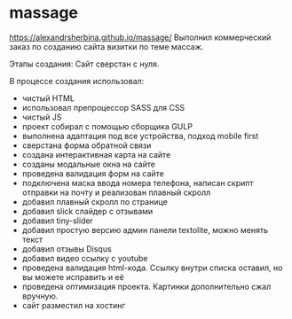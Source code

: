 # massage
 https://alexandrsherbina.github.io/massage/
Выполнил коммерческий заказ по созданию сайта визитки по теме массаж.


Этапы создания: 
Сайт сверстан с нуля.

В процессе создания использовал: 
- чистый HTML 
- использовал препроцессор SASS для CSS
- чистый JS
- проект собирал с помощью сборщика GULP 
- выполнена адаптация под все устройства, подход mobile first
- сверстана форма обратной связи
- создана интерактивная карта на сайте
- созданы модальные окна на сайте
- проведена валидация форм на сайте
- подключена маска ввода номера телефона, написан скрипт отправки на почту и реализован плавный скролл
- добавил плавный скролл по странице
- добавил slick слайдер с отзывами
- добавил tiny-slider
- добавил простую версию админ панели textolite, можно менять текст
- добавил отзывы Disqus
- добавил видео ссылку с youtube
- проведена валидация html-кода. Ссылку внутри списка оставил, но вы можете исправить и её
- проведена оптимизация проекта. Картинки дополнительно сжал вручную.
- сайт разместил на хостинг

